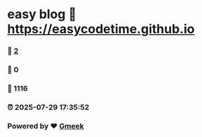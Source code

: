 # easy blog :link: https://easycodetime.github.io 
### :page_facing_up: [2](https://easycodetime.github.io/tag.html) 
### :speech_balloon: 0 
### :hibiscus: 1116 
### :alarm_clock: 2025-07-29 17:35:52 
### Powered by :heart: [Gmeek](https://github.com/Meekdai/Gmeek)
